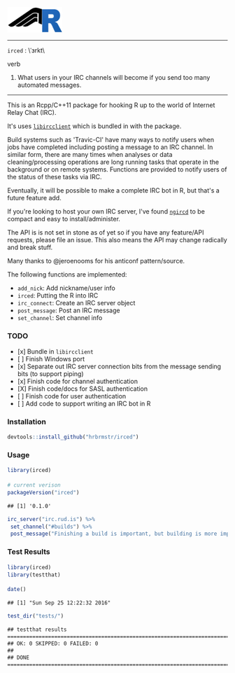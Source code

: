 
<img src="wingr.png" width="25%"/>

------------------------------------------------------------------------

`irced` : \\ˈɜrkt\\

verb

1.  What users in your IRC channels will become if you send too many automated messages.

------------------------------------------------------------------------

This is an Rcpp/C++11 package for hooking R up to the world of Internet Relay Chat (IRC).

It's uses [`libircclient`](http://www.ulduzsoft.com/libircclient/index.html) which is bundled in with the package.

Build systems such as 'Travic-CI' have many ways to notify users when jobs have completed including posting a message to an IRC channel. In similar form, there are many times when analyses or data cleaning/processing operations are long running tasks that operate in the background or on remote systems. Functions are provided to notify users of the status of these tasks via IRC.

Eventually, it will be possible to make a complete IRC bot in R, but that's a future feature add.

If you're looking to host your own IRC server, I've found [`ngircd`](https://ngircd.barton.de) to be compact and easy to install/administer.

The API is is not set in stone as of yet so if you have any feature/API requests, please file an issue. This also means the API may change radically and break stuff.

Many thanks to @jeroenooms for his anticonf pattern/source.

The following functions are implemented:

-   `add_nick`: Add nickname/user info
-   `irced`: Putting the R into IRC
-   `irc_connect`: Create an IRC server object
-   `post_message`: Post an IRC message
-   `set_channel`: Set channel info

### TODO

-   \[x\] Bundle in `libircclient`
-   \[ \] Finish Windows port
-   \[x\] Separate out IRC server connection bits from the message sending bits (to support piping)
-   \[x\] Finish code for channel authentication
-   \[X\] Finish code/docs for SASL authentication
-   \[ \] Finish code for user authentication
-   \[ \] Add code to support writing an IRC bot in R

### Installation

``` r
devtools::install_github("hrbrmstr/irced")
```

### Usage

``` r
library(irced)

# current verison
packageVersion("irced")
```

    ## [1] '0.1.0'

``` r
irc_server("irc.rud.is") %>% 
 set_channel("#builds") %>% 
 post_message("Finishing a build is important, but building is more important.")
```

### Test Results

``` r
library(irced)
library(testthat)

date()
```

    ## [1] "Sun Sep 25 12:22:32 2016"

``` r
test_dir("tests/")
```

    ## testthat results ========================================================================================================
    ## OK: 0 SKIPPED: 0 FAILED: 0
    ## 
    ## DONE ===================================================================================================================
